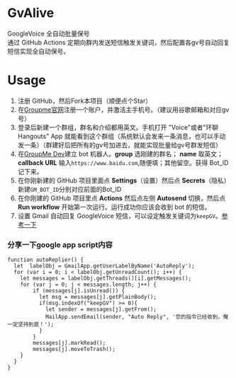 # GvAlive

GoogleVoice 全自动批量保号<br>
通过 GitHub Actions 定期向群内发送短信触发关键词，然后配置各gv号自动回复短信实现全自动保号。

# Usage

1. 注册 GitHub，然后Fork本项目（顺便点个Star）
2. 在[Groupme官网](https://groupme.com)注册一个账户，并激活主手机号。（建议用谷歌邮箱和对应gv号）
3. 登录后新建一个群组，群名和介绍都用英文。手机打开 "Voice"或者"环聊Hangouts" App 就能看到这个群组（系统默认会发来一条消息，也可以手动发一条）（群建好后把所有的gv号加进去，就能实现批量给gv号群发短信）
4. 在[GroupMe Dev](https://dev.groupme.com/bots)建立 bot 机器人。**group** 选刚建的群名； **name** 取英文；**callback URL** 输入`https://www.baidu.com`,随便填；其他留空。获得 Bot_ID 记下来。
5. 在你刚新建的 GitHub 项目里面点 **Settings**（设置）然后点 **Secrets**（隐私）新建`GM_BOT_ID`分别对应前面的Bot_ID
6. 在你刚建的 GitHub 项目里点 **Actions** 然后点左侧 **Autosend** 切换，然后点 **Run workflow** 开始第一次运行。运行成功你应该会收到 bot 的短信。
7. 设置 Gmail 自动回复 GoogleVoice 短信，可以设定触发关键词为`keepGV`。[参考一下](https://www.cnblogs.com/fallin/p/13473921.html)

### 分享一下google app script内容
```
function autoReplier() {
  let  labelObj = GmailApp.getUserLabelByName('AutoReply');
  for (var i = 0; i < labelObj.getUnreadCount(); i++) {
    let messages = labelObj.getThreads()[i].getMessages();
    for (var j = 0; j < messages.length; j++) {
        if (messages[j].isUnread()) {
          let msg = messages[j].getPlainBody();
          if(msg.indexOf("keepGV") >= 0){
            let sender = messages[j].getFrom();
            MailApp.sendEmail(sender, "Auto Reply", '您的指令已经收到，俺一定坚持到底！');
          }
        }
        messages[j].markRead();
        messages[j].moveToTrash();
    }
  }
}
```